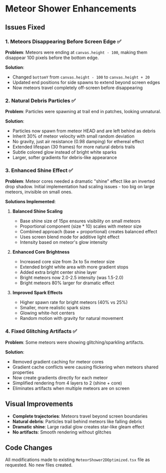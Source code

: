 # Meteor Shower Enhancements

## Issues Fixed

### 1. Meteors Disappearing Before Screen Edge ✅

**Problem**: Meteors were ending at `canvas.height - 100`, making them disappear 100 pixels before the bottom edge.

**Solution**:

- Changed `bottomY` from `canvas.height - 100` to `canvas.height + 20`
- Updated end positions for side spawns to extend beyond screen edges
- Now meteors travel completely off-screen before disappearing

### 2. Natural Debris Particles ✅

**Problem**: Particles were spawning at trail end in patches, looking unnatural.

**Solution**:

- Particles now spawn from meteor HEAD and are left behind as debris
- Inherit 30% of meteor velocity with small random deviation
- No gravity, just air resistance (0.98 damping) for ethereal effect
- Extended lifespan (30 frames) for more natural debris trails
- Subtle colored glow instead of bright white sparks
- Larger, softer gradients for debris-like appearance

### 3. Enhanced Shine Effect ✅

**Problem**: Meteor cores needed a dramatic "shine" effect like an inverted drop shadow. Initial implementation had scaling issues - too big on large meteors, invisible on small ones.

**Solutions Implemented**:

1. **Balanced Shine Scaling**

   - Base shine size of 15px ensures visibility on small meteors
   - Proportional component (size \* 10) scales with meteor size
   - Combined approach (base + proportional) creates balanced effect
   - Uses screen blend mode for additive light effect
   - Intensity based on meteor's glow intensity

2. **Enhanced Core Brightness**

   - Increased core size from 3x to 5x meteor size
   - Extended bright white area with more gradient stops
   - Added extra bright center shine layer
   - Bright meteors now 2.0-2.5 intensity (was 1.5-2.0)
   - Bright meteors 80% larger for dramatic effect

3. **Improved Spark Effects**
   - Higher spawn rate for bright meteors (40% vs 25%)
   - Smaller, more realistic spark sizes
   - Glowing white-hot centers
   - Random motion with gravity for natural movement

### 4. Fixed Glitching Artifacts ✅

**Problem**: Some meteors were showing glitching/sparkling artifacts.

**Solution**:

- Removed gradient caching for meteor cores
- Gradient cache conflicts were causing flickering when meteors shared properties
- Now create gradients directly for each meteor
- Simplified rendering from 4 layers to 2 (shine + core)
- Eliminates artifacts when multiple meteors are on screen

## Visual Improvements

- **Complete trajectories**: Meteors travel beyond screen boundaries
- **Natural debris**: Particles trail behind meteors like falling debris
- **Dramatic shine**: Large radial glow creates star-like gleam effect
- **No artifacts**: Smooth rendering without glitches

## Code Changes

All modifications made to existing `MeteorShower2DOptimized.tsx` file as requested.
No new files created.
